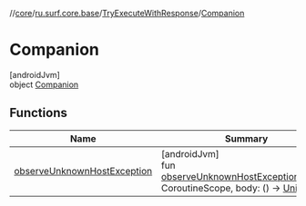 //[core](../../../../index.md)/[ru.surf.core.base](../../index.md)/[TryExecuteWithResponse](../index.md)/[Companion](index.md)

# Companion

[androidJvm]\
object [Companion](index.md)

## Functions

| Name | Summary |
|---|---|
| [observeUnknownHostException](observe-unknown-host-exception.md) | [androidJvm]<br>fun [observeUnknownHostException](observe-unknown-host-exception.md)(scope: CoroutineScope, body: () -&gt; [Unit](https://kotlinlang.org/api/latest/jvm/stdlib/kotlin/-unit/index.html)) |
